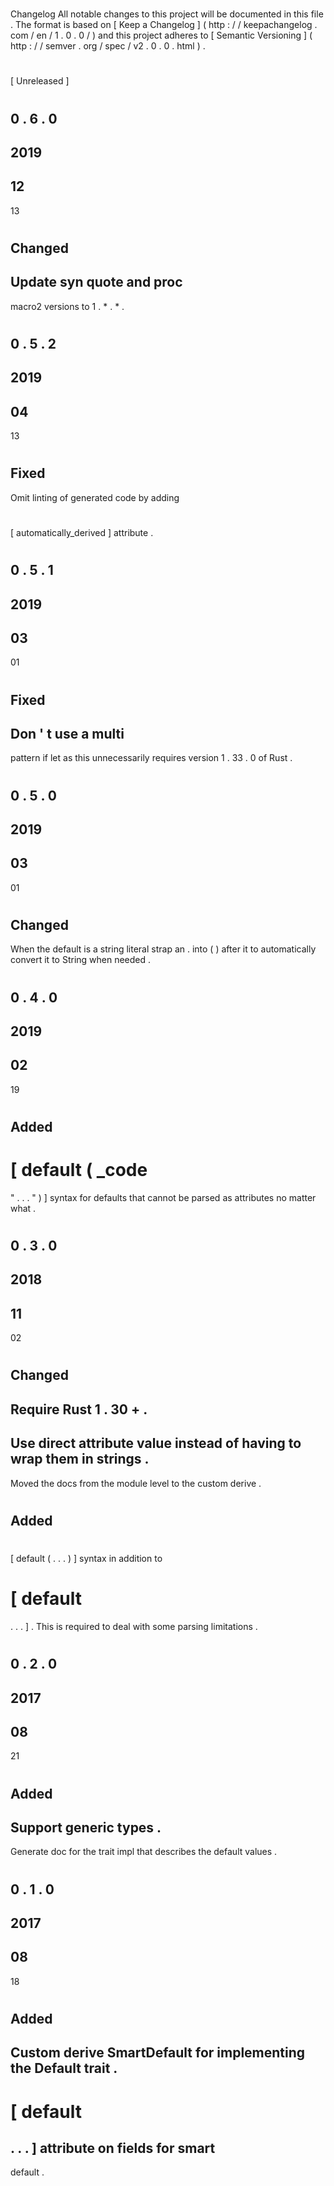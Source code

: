 #
Changelog
All
notable
changes
to
this
project
will
be
documented
in
this
file
.
The
format
is
based
on
[
Keep
a
Changelog
]
(
http
:
/
/
keepachangelog
.
com
/
en
/
1
.
0
.
0
/
)
and
this
project
adheres
to
[
Semantic
Versioning
]
(
http
:
/
/
semver
.
org
/
spec
/
v2
.
0
.
0
.
html
)
.
#
#
[
Unreleased
]
#
#
0
.
6
.
0
-
2019
-
12
-
13
#
#
#
Changed
-
Update
syn
quote
and
proc
-
macro2
versions
to
1
.
*
.
*
.
#
#
0
.
5
.
2
-
2019
-
04
-
13
#
#
#
Fixed
-
Omit
linting
of
generated
code
by
adding
#
[
automatically_derived
]
attribute
.
#
#
0
.
5
.
1
-
2019
-
03
-
01
#
#
#
Fixed
-
Don
'
t
use
a
multi
-
pattern
if
let
as
this
unnecessarily
requires
version
1
.
33
.
0
of
Rust
.
#
#
0
.
5
.
0
-
2019
-
03
-
01
#
#
#
Changed
-
When
the
default
is
a
string
literal
strap
an
.
into
(
)
after
it
to
automatically
convert
it
to
String
when
needed
.
#
#
0
.
4
.
0
-
2019
-
02
-
19
#
#
#
Added
-
#
[
default
(
_code
=
"
.
.
.
"
)
]
syntax
for
defaults
that
cannot
be
parsed
as
attributes
no
matter
what
.
#
#
0
.
3
.
0
-
2018
-
11
-
02
#
#
#
Changed
-
Require
Rust
1
.
30
+
.
-
Use
direct
attribute
value
instead
of
having
to
wrap
them
in
strings
.
-
Moved
the
docs
from
the
module
level
to
the
custom
derive
.
#
#
#
Added
-
#
[
default
(
.
.
.
)
]
syntax
in
addition
to
#
[
default
=
.
.
.
]
.
This
is
required
to
deal
with
some
parsing
limitations
.
#
#
0
.
2
.
0
-
2017
-
08
-
21
#
#
#
Added
-
Support
generic
types
.
-
Generate
doc
for
the
trait
impl
that
describes
the
default
values
.
#
#
0
.
1
.
0
-
2017
-
08
-
18
#
#
#
Added
-
Custom
derive
SmartDefault
for
implementing
the
Default
trait
.
-
#
[
default
=
.
.
.
]
attribute
on
fields
for
smart
-
default
.
